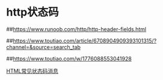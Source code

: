 # http状态码

##https://www.runoob.com/http/http-header-fields.html

##https://www.toutiao.com/article/6708904909393101315/?channel=&source=search_tab


##https://www.toutiao.com/w/1776088553041928


[HTML常见状态码消息](https://www.toutiao.com/article/7259244866604597820)
